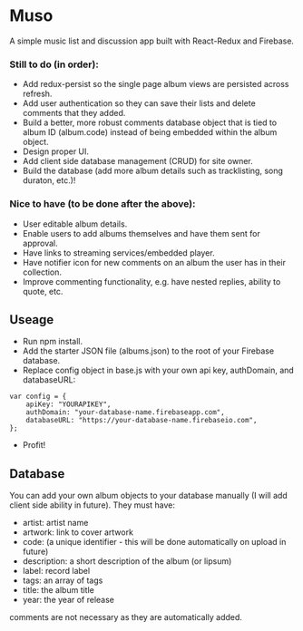 # Muso

A simple music list and discussion app built with React-Redux and Firebase.

### Still to do (in order):

- Add redux-persist so the single page album views are persisted across refresh.
- Add user authentication so they can save their lists and delete comments that they added.
- Build a better, more robust comments database object that is tied to album ID (album.code) instead of being embedded within the album object.
- Design proper UI.
- Add client side database management (CRUD) for site owner.
- Build the database (add more album details such as tracklisting, song duraton, etc.)!

### Nice to have (to be done after the above):

- User editable album details.
- Enable users to add albums themselves and have them sent for approval.
- Have links to streaming services/embedded player.
- Have notifier icon for new comments on an album the user has in their collection.
- Improve commenting functionality, e.g. have nested replies, ability to quote, etc.

## Useage

- Run npm install.
- Add the starter JSON file (albums.json) to the root of your Firebase database.
- Replace config object in base.js with your own api key, authDomain, and databaseURL:

~~~
var config = {
    apiKey: "YOURAPIKEY",
    authDomain: "your-database-name.firebaseapp.com",
    databaseURL: "https://your-database-name.firebaseio.com",
};
~~~
- Profit!

## Database

You can add your own album objects to your database manually (I will add client side ability in future). They must have: 

- artist: artist name
- artwork: link to cover artwork
- code: (a unique identifier - this will be done automatically on upload in future)
- description: a short description of the album (or lipsum)
- label: record label
- tags: an array of tags
- title: the album title
- year: the year of release

comments are not necessary as they are automatically added.

